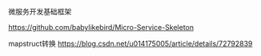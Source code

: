 微服务开发基础框架

https://github.com/babylikebird/Micro-Service-Skeleton



mapstruct转换
https://blog.csdn.net/u014175005/article/details/72792839